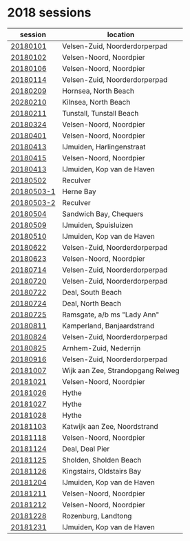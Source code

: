 # 2018 sessions

| session | location |
|---|---|
| [20180101]() | Velsen-Zuid, Noorderdorperpad |
| [20180102]() | Velsen-Noord, Noordpier |
| [20180106]() | Velsen-Noord, Noordpier |
| [20180114]() | Velsen-Zuid, Noorderdorperpad |
| [20180209]() | Hornsea, North Beach |
| [20280210]() | Kilnsea, North Beach |
| [20180211]() | Tunstall, Tunstall Beach |
| [20180324]() | Velsen-Noord, Noordpier |
| [20180401]() | Velsen-Noord, Noordpier |
| [20180413]() | IJmuiden, Harlingenstraat |
| [20180415]() | Velsen-Noord, Noordpier |
| [20180413]() | IJmuiden, Kop van de Haven |
| [20180502]() | Reculver |
| [20180503-1]() | Herne Bay |
| [20180503-2]() | Reculver |
| [20180504]() | Sandwich Bay, Chequers |
| [20180509]() | IJmuiden, Spuisluizen | |
| [20180510]() | IJmuiden, Kop van de Haven |
| [20180622]() | Velsen-Zuid, Noorderdorperpad |
| [20180623]() | Velsen-Noord, Noordpier |
| [20180714]() | Velsen-Zuid, Noorderdorperpad |
| [20180720]() | Velsen-Zuid, Noorderdorperpad |
| [20180722]() | Deal, South Beach |
| [20180724]() | Deal, North Beach |
| [20180725]() | Ramsgate, a/b ms "Lady Ann" |
| [20180811]() | Kamperland, Banjaardstrand |
| [20180824]() | Velsen-Zuid, Noorderdorperpad |
| [20180825]() | Arnhem-Zuid, Nederrijn |
| [20180916]() | Velsen-Zuid, Noorderdorperpad |
| [20181007]() | Wijk aan Zee, Strandopgang Relweg |
| [20181021]() | Velsen-Noord, Noordpier |
| [20181026]() | Hythe |
| [20181027]() | Hythe |
| [20181028]() | Hythe |
| [20181103]() | Katwijk aan Zee, Noordstrand |
| [20181118]() | Velsen-Noord, Noordpier |
| [20181124]() | Deal, Deal Pier |
| [20181125]() | Sholden, Sholden Beach |
| [20181126]() | Kingstairs, Oldstairs Bay |
| [20181204]() | IJmuiden, Kop van de Haven |
| [20181211]() | Velsen-Noord, Noordpier |
| [20181212]() | Velsen-Noord, Noordpier |
| [20181228]() | Rozenburg, Landtong |
| [20181231]() | IJmuiden, Kop van de Haven |
